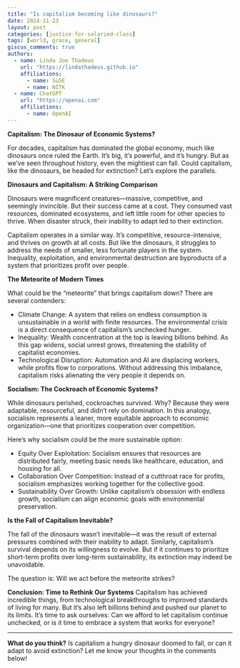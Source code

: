 ```yaml
---
title: "Is capitalism becoming like dinosaurs?"
date: 2024-11-23
layout: post
categories: [justice-for-salaried-class]
tags: [world, grace, general]
giscus_comments: true
authors:
  - name: Linda Joe Thadeus
    url: "https://lindathadeus.github.io"
    affiliations:
      - name: SuSE
      - name: NITK
  - name: ChatGPT
    url: "https://openai.com"
    affiliations:
      - name: OpenAI
---
```

**Capitalism: The Dinosaur of Economic Systems?**

For decades, capitalism has dominated the global economy, much like dinosaurs once ruled the Earth. It’s big, it’s powerful, and it’s hungry. But as we’ve seen throughout history, even the mightiest can fall. Could capitalism, like the dinosaurs, be headed for extinction? Let’s explore the parallels.

**Dinosaurs and Capitalism: A Striking Comparison**

Dinosaurs were magnificent creatures—massive, competitive, and seemingly invincible. But their success came at a cost. They consumed vast resources, dominated ecosystems, and left little room for other species to thrive. When disaster struck, their inability to adapt led to their extinction.

Capitalism operates in a similar way. It’s competitive, resource-intensive, and thrives on growth at all costs. But like the dinosaurs, it struggles to address the needs of smaller, less fortunate players in the system. Inequality, exploitation, and environmental destruction are byproducts of a system that prioritizes profit over people.

**The Meteorite of Modern Times**

What could be the “meteorite” that brings capitalism down? There are several contenders:
- Climate Change: A system that relies on endless consumption is unsustainable in a world with finite resources. The environmental crisis is a direct consequence of capitalism’s unchecked hunger.
- Inequality: Wealth concentration at the top is leaving billions behind. As this gap widens, social unrest grows, threatening the stability of capitalist economies.
- Technological Disruption: Automation and AI are displacing workers, while profits flow to corporations. Without addressing this imbalance, capitalism risks alienating the very people it depends on.

**Socialism: The Cockroach of Economic Systems?**

While dinosaurs perished, cockroaches survived. Why? Because they were adaptable, resourceful, and didn’t rely on domination. In this analogy, socialism represents a leaner, more equitable approach to economic organization—one that prioritizes cooperation over competition.

Here’s why socialism could be the more sustainable option:
- Equity Over Exploitation: Socialism ensures that resources are distributed fairly, meeting basic needs like healthcare, education, and housing for all.
- Collaboration Over Competition: Instead of a cutthroat race for profits, socialism emphasizes working together for the collective good.
- Sustainability Over Growth: Unlike capitalism’s obsession with endless growth, socialism can align economic goals with environmental preservation.

**Is the Fall of Capitalism Inevitable?**

The fall of the dinosaurs wasn’t inevitable—it was the result of external pressures combined with their inability to adapt. Similarly, capitalism’s survival depends on its willingness to evolve. But if it continues to prioritize short-term profits over long-term sustainability, its extinction may indeed be unavoidable.

The question is: Will we act before the meteorite strikes?

**Conclusion: Time to Rethink Our Systems**
Capitalism has achieved incredible things, from technological breakthroughs to improved standards of living for many. But it’s also left billions behind and pushed our planet to its limits. It’s time to ask ourselves: Can we afford to let capitalism continue unchecked, or is it time to embrace a system that works for everyone?

---

**What do you think?** Is capitalism a hungry dinosaur doomed to fall, or can it adapt to avoid extinction? Let me know your thoughts in the comments below!